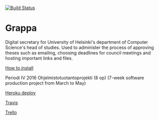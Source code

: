 [![Build Status](https://travis-ci.org/ultra-hyper-storm-ohtuprojekti/grappa-backend.svg?branch=master)](https://travis-ci.org/ultra-hyper-storm-ohtuprojekti/grappa-backend)

# Grappa

Digital secretary for University of Helsinki's department of Computer Science's head of studies. Used to administer the process of approving theses such as emailing, choosing deadlines for council meetings and hosting important links and files.

[How to install](https://github.com/ultra-hyper-storm-ohtuprojekti/grappa-backend/blob/master/INSTALLATION.md)

Periodi IV 2016
Ohjelmistotuotantoprojekti (8 op)
(7-week software production project from March to May)

[Heroku deploy](https://tktl-grappa.herokuapp.com/)

[Travis](https://travis-ci.org/ultra-hyper-storm-ohtuprojekti/grappa-backend/)

[Trello](https://trello.com/ultrahyperstormohtuprojekti)
